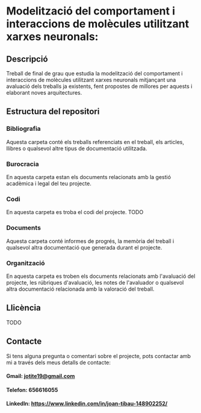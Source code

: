 

# Modelització del comportament i interaccions de molècules utilitzant xarxes neuronals:

## Descripció

Treball de final de grau que estudia la modelització del comportament i interaccions de molècules utilitzant xarxes neuronals mitjançant una avaluació dels treballs ja existents, fent propostes de millores per aquests i elaborant noves arquitectures.

## Estructura del repositori

### Bibliografia

Aquesta carpeta conté els treballs referenciats en el treball, els articles, llibres o qualsevol altre tipus de documentació utilitzada.

### Burocracia

En aquesta carpeta estan els documents relacionats amb la gestió acadèmica i legal del teu projecte. 

### Codi

En aquesta carpeta es troba el codi del projecte. TODO

### Documents

Aquesta carpeta conté informes de progrés, la memòria del treball i qualsevol altra documentació que  generada durant el projecte.

### Organització

En aquesta carpeta es troben els documents relacionats amb l'avaluació del projecte, les rúbriques d'avaluació, les notes de l'avaluador o qualsevol altra documentació relacionada amb la valoració del treball.

## Llicència

TODO

## Contacte

Si tens alguna pregunta o comentari sobre el projecte, pots contactar amb mi a través dels meus detalls de contacte:

#### Gmail: jotite19@gmail.com
#### Telefon: 656616055
#### LinkedIn: https://www.linkedin.com/in/joan-tibau-148902252/